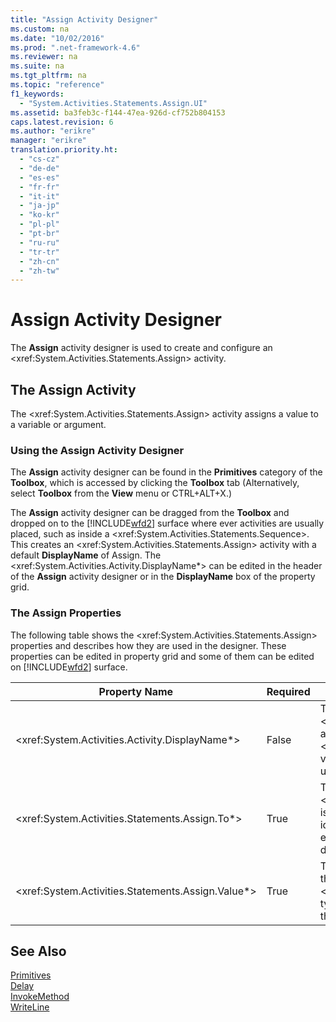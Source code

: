 ```yaml
---
title: "Assign Activity Designer"
ms.custom: na
ms.date: "10/02/2016"
ms.prod: ".net-framework-4.6"
ms.reviewer: na
ms.suite: na
ms.tgt_pltfrm: na
ms.topic: "reference"
f1_keywords: 
  - "System.Activities.Statements.Assign.UI"
ms.assetid: ba3feb3c-f144-47ea-926d-cf752b804153
caps.latest.revision: 6
ms.author: "erikre"
manager: "erikre"
translation.priority.ht: 
  - "cs-cz"
  - "de-de"
  - "es-es"
  - "fr-fr"
  - "it-it"
  - "ja-jp"
  - "ko-kr"
  - "pl-pl"
  - "pt-br"
  - "ru-ru"
  - "tr-tr"
  - "zh-cn"
  - "zh-tw"
---
```

# Assign Activity Designer
The **Assign** activity designer is used to create and configure an \<xref:System.Activities.Statements.Assign> activity.  
  
## The Assign Activity  
 The \<xref:System.Activities.Statements.Assign> activity assigns a value to a variable or argument.  
  
### Using the Assign Activity Designer  
 The **Assign** activity designer can be found in the **Primitives** category of the **Toolbox**, which is accessed by clicking the **Toolbox** tab (Alternatively, select **Toolbox** from the **View** menu or CTRL+ALT+X.)  
  
 The **Assign** activity designer can be dragged from the **Toolbox** and dropped on to the [!INCLUDE[wfd2](../WF_Design/includes/wfd2_md.md)] surface where ever activities are usually placed, such as inside a \<xref:System.Activities.Statements.Sequence>. This creates an \<xref:System.Activities.Statements.Assign> activity with a default **DisplayName** of Assign. The \<xref:System.Activities.Activity.DisplayName*> can be edited in the header of the **Assign** activity designer or in the **DisplayName** box of the property grid.  
  
### The Assign Properties  
 The following table shows the \<xref:System.Activities.Statements.Assign> properties and describes how they are used in the designer. These properties can be edited in property grid and some of them can be edited on [!INCLUDE[wfd2](../WF_Design/includes/wfd2_md.md)] surface.  
  
|Property Name|Required|Usage|  
|-------------------|--------------|-----------|  
|\<xref:System.Activities.Activity.DisplayName*>|False|The friendly name of the \<xref:System.Activities.Statements.Assign> activity. The default is Assign. Although the \<xref:System.Activities.Activity.DisplayName*> value is not strictly required, it is a best practice to use one.|  
|\<xref:System.Activities.Statements.Assign.To*>|True|The variable or argument to which the \<xref:System.Activities.Statements.Assign.Value*> is assigned. This must be a valid Visual Basic identifier. To set the property, type a Visual Basic expression in the **To** box on the **Assign** activity designer or in the property grid.|  
|\<xref:System.Activities.Statements.Assign.Value*>|True|The value that is assigned to the variable. To set the \<xref:System.Activities.Statements.Assign.Value*>, type a Visual Basic expression in the **Value** box on the **Assign** activity designer or in the property grid.|  
  
## See Also  
 [Primitives](../WF_Design/primitives-activity-designers.md)   
 [Delay](../WF_Design/delay-activity-designer.md)   
 [InvokeMethod](../WF_Design/invokemethod-activity-designer.md)   
 [WriteLine](../WF_Design/writeline-activity-designer.md)